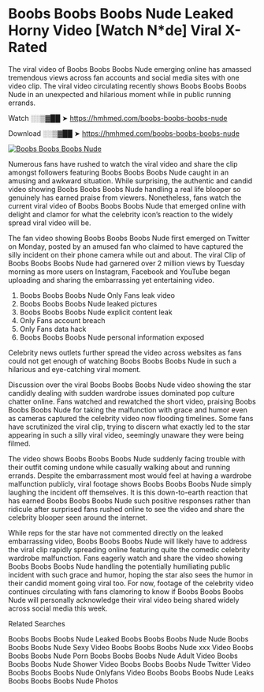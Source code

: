 ﻿# Boobs Boobs Boobs Nude Leaked Horny Video [Watch N*de] Viral X-Rated

The viral video of ﻿Boobs Boobs Boobs Nude emerging online has amassed tremendous views across fan accounts and social media sites with one video clip. The viral video circulating recently shows ﻿Boobs Boobs Boobs Nude in an unexpected and hilarious moment while in public running errands. 

Watch ░░▒▓██ ➤ https://hmhmed.com/boobs-boobs-boobs-nude

Download ░░▒▓██ ➤ https://hmhmed.com/boobs-boobs-boobs-nude

[![Boobs Boobs Boobs Nude](https://i.imgur.com/dJHk4Zq.gif)](https://hmhmed.com/boobs-boobs-boobs-nude)

Numerous fans have rushed to watch the viral video and share the clip amongst followers featuring ﻿Boobs Boobs Boobs Nude caught in an amusing and awkward situation. While surprising, the authentic and candid video showing ﻿Boobs Boobs Boobs Nude handling a real life blooper so genuinely has earned praise from viewers. Nonetheless, fans watch the current viral video of ﻿Boobs Boobs Boobs Nude that emerged online with delight and clamor for what the celebrity icon’s reaction to the widely spread viral video will be.

The fan video showing ﻿Boobs Boobs Boobs Nude first emerged on Twitter on Monday, posted by an amused fan who claimed to have captured the silly incident on their phone camera while out and about. The viral Clip of ﻿Boobs Boobs Boobs Nude had garnered over 2 million views by Tuesday morning as more users on Instagram, Facebook and YouTube began uploading and sharing the embarrassing yet entertaining video. 

1. ﻿Boobs Boobs Boobs Nude Only Fans leak video
2. ﻿Boobs Boobs Boobs Nude leaked pictures
3. ﻿Boobs Boobs Boobs Nude explicit content leak
4. Only Fans account breach
5. Only Fans data hack
6. ﻿Boobs Boobs Boobs Nude personal information exposed

Celebrity news outlets further spread the video across websites as fans could not get enough of watching ﻿Boobs Boobs Boobs Nude in such a hilarious and eye-catching viral moment. 

Discussion over the viral ﻿Boobs Boobs Boobs Nude video showing the star candidly dealing with sudden wardrobe issues dominated pop culture chatter online. Fans watched and rewatched the short video, praising ﻿Boobs Boobs Boobs Nude for taking the malfunction with grace and humor even as cameras captured the celebrity video now flooding timelines. Some fans have scrutinized the viral clip, trying to discern what exactly led to the star appearing in such a silly viral video, seemingly unaware they were being filmed.

The video shows ﻿Boobs Boobs Boobs Nude suddenly facing trouble with their outfit coming undone while casually walking about and running errands. Despite the embarrassment most would feel at having a wardrobe malfunction publicly, viral footage shows ﻿Boobs Boobs Boobs Nude simply laughing the incident off themselves. It is this down-to-earth reaction that has earned ﻿Boobs Boobs Boobs Nude such positive responses rather than ridicule after surprised fans rushed online to see the video and share the celebrity blooper seen around the internet.  

While reps for the star have not commented directly on the leaked embarrassing video, ﻿Boobs Boobs Boobs Nude will likely have to address the viral clip rapidly spreading online featuring quite the comedic celebrity wardrobe malfunction. Fans eagerly watch and share the video showing ﻿Boobs Boobs Boobs Nude handling the potentially humiliating public incident with such grace and humor, hoping the star also sees the humor in their candid moment going viral too. For now, footage of the celebrity video continues circulating with fans clamoring to know if ﻿Boobs Boobs Boobs Nude will personally acknowledge their viral video being shared widely across social media this week.

Related Searches

﻿Boobs Boobs Boobs Nude Leaked
﻿Boobs Boobs Boobs Nude Nude
﻿Boobs Boobs Boobs Nude Sexy Video
﻿Boobs Boobs Boobs Nude xxx Video
﻿Boobs Boobs Boobs Nude Porn
﻿Boobs Boobs Boobs Nude Adult Video
﻿Boobs Boobs Boobs Nude Shower Video
﻿Boobs Boobs Boobs Nude Twitter Video
﻿Boobs Boobs Boobs Nude Onlyfans Video
﻿Boobs Boobs Boobs Nude Leaks
﻿Boobs Boobs Boobs Nude Photos